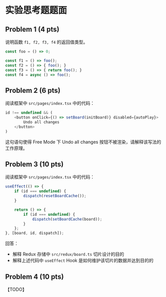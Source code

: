 # 实验思考题题面

## Problem 1 (4 pts)

说明函数 `f1, f2, f3, f4` 的返回值类型。

```typescript
const foo = () => 0;

const f1 = () => foo();
const f2 = () => { foo(); }
const f3 = () => { return foo(); }
const f4 = async () => foo();
```

## Problem 2 (6 pts)

阅读框架中 `src/pages/index.tsx` 中的代码：

```typescript
id !== undefined && (
    <button onClick={() => setBoard(initBoard)} disabled={autoPlay}>
        Undo all changes
    </button>
)
```

这句语句使得 Free Mode 下 Undo all changes 按钮不被渲染，请解释该写法的工作原理。

## Problem 3 (10 pts)

阅读框架中 `src/pages/index.tsx` 中的代码：

```typescript
useEffect(() => {
    if (id === undefined) {
        dispatch(resetBoardCache());
    }

    return () => {
        if (id === undefined) {
            dispatch(setBoardCache(board));
        }
    };
}, [board, id, dispatch]);
```

回答：

- 解释 Redux 存储中 `src/redux/board.ts` 切片设计的目的
- 解释上述代码中 `useEffect` Hook 是如何维护该切片的数据并达到目的的

## Problem 4 (10 pts)

【TODO】